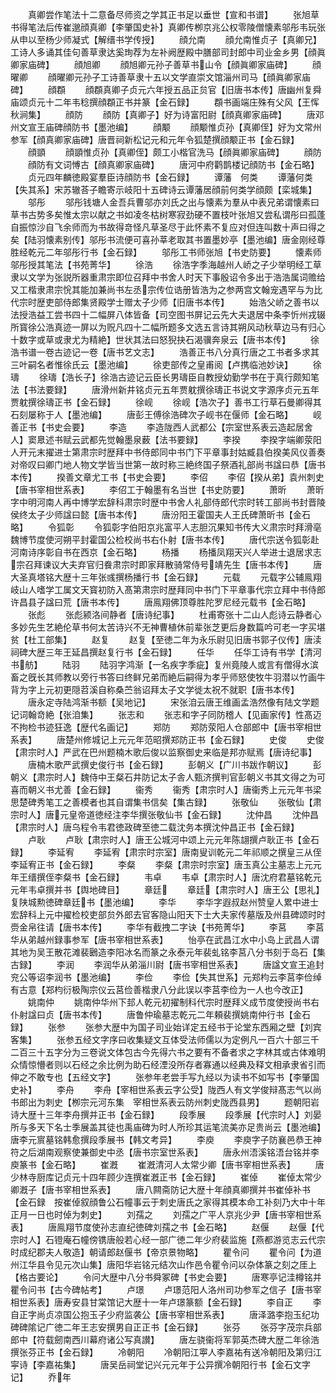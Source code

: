 <!-- { "loadSidebar": true } -->
　　真卿尝作笔法十二意备尽师资之学其正书足以垂世【宣和书谱】
　　张旭草书得笔法后传崔邈顔真卿【李肇国史补】真卿传栁京兆公权零陵僧懐素邬彤韦玩张从申以至杨少师凝式【解缙书学传授】
　　顔允南
　　顔允南惟贞子【真卿兄】工诗人多诵其佳句善草隶达奚珣荐为左补阙歴殿中膳部司封郎中司业金乡男【顔眞卿家庙碑】
　　顔旭卿
　　顔旭卿元孙子善草书山令【顔眞卿家庙碑】
　　顔曜卿
　　顔曜卿元孙子工诗善草隶十五以文学直崇文馆淄州司马【顔眞卿家庙碑】
　　顔頵
　　顔頵真卿子贞元六年授五品正贠官【旧唐书本传】唐幽州复舜庙颂贞元十二年韦稔撰顔頵正书并篆【金石録】
　　頵书画端庄殊有父风【王恽秋涧集】
　　顔防
　　顔防【真卿子】好为诗富阳尉【顔真卿家庙碑】
　　唐邓州文宣王庙碑顔防书【墨池编】
　　顔颙
　　顔颙惟贞孙【真卿侄】好为文常州参军【顔真卿家庙碑】唐晋祠新松记元和元年令狐楚撰顔颙正书【金石録】
　　顔顗
　　顔顗惟贞孙【真卿侄】颇工小楷官洗马【顔眞卿家庙碑】
　　顔防
　　顔防有文词愽古【顔真卿家庙碑】
　　唐河中府鹳鹊楼记顔防书【金石略】
　　贞元四年麟徳殿宴羣臣诗顔防书【金石録】
　　谭藩　何类
　　谭藩何类【失其系】宋苏辙荅子瞻寄示岐阳十五碑诗云谭藩居顔前何类学顔颇【栾城集】
　　邬彤
　　邬彤钱塘人金吾兵曹邬亦刘氏之出与懐素为羣从中表兄弟谓懐素曰草书古势多矣惟太宗以献之书如凌冬枯树寒寂劲硬不置枝叶张旭又尝私谓彤曰孤蓬自振惊沙自飞余师而为书故得竒怪凡草圣尽于此怀素不复应对但连叫数十声曰得之矣【陆羽懐素别传】邬彤书流便可喜孙莘老取其书置墨妙亭【墨池编】唐金刚经尊胜经乾元二年邬彤行书【金石録】
　　邬彤工书师张旭【书史防要】
　　懐素师邬彤授其笔法【书苑菁华】
　　徐浩
　　徐浩字季海越州人峤之子少举明经工草隶以文学为张説所器重肃宗即位召拜中书舍人时天下事殷诏令多出于浩浩属词赡给又工楷隶肃宗恱其能加兼尚书左丞宗传位诰册皆浩为之参两宫文翰宠遇罕与为比代宗时歴吏部侍郎集贤殿学士赠太子少师【旧唐书本传】
　　始浩父峤之善书以法授浩益工尝书四十二幅屏八体皆备【司空图书屏记云先大夫退居中条李忻州戎辍所寳徐公浩真迹一屏以为贶凡四十二幅所题多文选五言诗其朔风动秋草边马有归心十数字或草或隶尤为精絶】世状其法曰怒猊抉石渴骥奔泉云【唐书本传】
　　徐浩书谱一卷古迹记一卷【唐书艺文志】
　　浩善正书八分真行唐之工书者多求其三叶嗣名者惟徐氏云【墨池编】
　　徐吏部传之皇甫阅【卢携临池妙诀】
　　徐璹
　　徐璹【浩长子】徐浩古迹记云臣长男璹臣自教授幼勤学书在于真行颇知笔法【书法要録】
　　唐滑州新井铭贞元五年贾躭撰徐璹正书说文字源序贞元五年贾躭撰徐璹正书【金石録】
　　徐岘
　　徐岘【浩次子】善书工行草石曼卿得其石刻屡称于人【墨池编】
　　唐彭王傅徐浩碑次子岘书在偃师【金石略】
　　岘善正书【书史会要】
　　李造
　　李造陇西人武都公【宗室世系表云造起居舍人】窦臮述书赋云武都先觉翰墨泉薮【法书要録】
　　李揆
　　李揆字端卿荥阳人开元末擢进士第肃宗时歴拜中书侍郎同中书门下平章事封姑臧县伯揆美风仪善奏对帝叹曰卿门地人物文学皆当世第一故时称三絶终国子祭酒礼部尚书諡曰恭【唐书本传】
　　揆善文章尤工书【书史会要】
　　李佋
　　李佋【揆从弟】袁州刺史【唐书宰相世系表】
　　李佋工于翰墨有名当世【书史防要】
　　萧昕
　　萧昕字中明河南人再中博学宏辞科肃宗时歴中书舍人礼部侍郎代宗时转工部尚书封晋陵侯终太子少师諡曰懿【唐书本传】
　　唐汾阳王霍国夫人王氏碑萧昕书【金石略】
　　令狐彰
　　令狐彰字伯阳京兆富平人志胆沉果知书传大义肃宗时拜滑亳魏博节度使河朔平封霍国公检校尚书右仆射【唐书本传】
　　唐代宗送令狐彰赴河南诗序彰自书在西京【金石略】
　　杨播
　　杨播凤翔天兴人举进士退居求志宗召拜谏议大夫弃官归飬肃宗时即家拜散骑常侍号靖先生【唐书本传】
　　唐大圣真塔铭大歴十三年张彧撰杨播行书【金石録】
　　元载
　　元载字公辅鳯翔岐山人嗜学工属文天寳初防入髙第肃宗时歴拜同中书门下平章事代宗立拜中书侍郎许昌县子諡曰荒【唐书本传】
　　唐鳯翔佛顶尊胜陀罗尼经元载书【金石略】
　　张彪
　　张彪颍洛间静者【唐诗纪事】
　　杜甫寄张十二山人彪诗云静者心多妙先生艺絶伦草书何太苦诗兴不无神曹植休前辈张芝更后身数篇吟可老一字买堪贫【杜工部集】
　　赵复
　　赵复【至徳二年为永乐尉见旧唐书郭子仪传】唐渎祠碑大歴三年王延昌撰赵复行书【金石録】
　　任华
　　任华工诗有书学【清河书舫】
　　陆羽
　　陆羽字鸿渐【一名疾字季疵】复州竟陵人或言有僧得水滨畜之旣长其师教以旁行书答曰终鲜兄弟而絶后嗣得为孝乎师怒使牧牛羽潜以竹画牛背为字上元初更隠苕溪自称桑苎翁诏拜太子文学徙太祝不就职【唐书本传】
　　唐永定寺陆鸿渐书额【吴地记】
　　宋张洎云唐王维画孟浩然像有陆文学题记词翰竒絶【张洎集】
　　张志和
　　张志和字子同防稽人【见画家传】性髙迈不拘检书迹狂逸【歴代名画记】
　　郑防
　　郑防荥阳人仓部郎中【唐书宰相世系表】
　　唐楚州修城记上元元年范昭撰郑防正书【金石録】
　　史俊
　　史俊【肃宗时人】严武在巴州题楠木歌后俊以监察御史来临是邦亦赋焉【唐诗纪事】
　　唐楠木歌严武撰史俊行书【金石録】
　　彭朝义【广川书跋作朝议】
　　彭朝义【肃宗时人】魏侍中王粲石井防记太子舎人甄济撰判官彭朝义书其文得之为可喜而朝义书尤善【金石録】
　　衞秀
　　衞秀【肃宗时人】唐衞秀上元元年书梁思楚碑秀笔工之善模者也其自谓集书信矣【集古録】
　　张敬仙
　　张敬仙【肃宗时人】唐元皇帝道徳经注李华撰张敬仙书【金石録】
　　沈仲昌
　　沈仲昌【肃宗时人】唐乌程令韦君徳政碑至徳二载沈务本撰沈仲昌正书【金石録】
　　卢耿
　　卢耿【肃宗时人】唐王公城河中颂上元元年陈翃撰卢耿正书【金石録】
　　李延宥
　　李延宥【肃宗时宗室】唐南叟训乾元二年祁顺之撰皇三从侄李延宥正书【金石録】
　　李粲
　　李粲【肃宗时宗室】唐玉真公主墓志上元元年王缙撰侄李粲书【金石録】
　　韦卓
　　韦卓【肃宗时人】唐沈府君墓铭乾元元年韦卓撰并书【舆地碑目】
　　章廷
　　章廷【肃宗时人】唐王公【思礼】复陕城勲徳碑章廷书【墨池编】
　　李华
　　李华字遐叔赵州赞皇人累中进士宏辞科上元中擢检校吏部贠外郎去官客隐山阳天下士大夫家传墓版及州县碑颂时时赍金帛往请【唐书本传】
　　李华有截拽二字诀【书苑菁华】
　　李莒
　　李莒华从弟越州録事参军【唐书宰相世系表】
　　怡亭在武昌江水中小岛上武昌人谓其地为吴王散花滩裴鶠造李阳冰名而篆之永泰元年裴虬铭李莒八分书刻于岛石【集古録】
　　李润
　　李润华从弟淄川尉【唐书宰相世系表】
　　唐諡文宣王追封兖公等诏李润书【墨池编】
　　李俭
　　李俭【失其世系】元郑枃云李莒李俭绰有古意【郑枃衍极陶宗仪云莒俭善楷隶八分此误以李莒李俭为一人也今改正】
　　姚南仲
　　姚南仲华州下邽人乾元初擢制科代宗时歴拜义成节度使授尚书右仆射諡曰贞【唐书本传】
　　唐鲁仲瑜墓志乾元二年頼裴撰姚南仲行书【金石録】
　　张参
　　张参大歴中为国子司业始详定五经书于论堂东西厢之壁【刘宾客集】
　　张参五经文字序曰收集疑文互体受法师儒以为定例凡一百六十部三千二百三十五字分为三卷说文体包古今先得六书之要有不备者求之字林其或古体难明众情惊懵者则以石经之余比例为助石经湮没所存者寡通以经典及释文相承隶省引而伸之不敢专也【五经文字】
　　张参年老尝手写九经以为读书不如写书【李肇国史补】
　　李舟
　　李舟【宰相世系表云字公受】陇西人有文学俊辩髙志气以尚书郎出为刺史【栁宗元河东集　宰相世系表云防州刺史陇西县男】
　　题朝阳岩诗大歴十三年李舟撰并正书【金石録】
　　段季展
　　段季展【代宗时人】刘晏所与多天下名士季展盖其徒也禹庙碑为时人所珍其运笔流美亦足贵尚云【墨池编】唐李元賔墓铭韩愈撰段季展书【韩文考异】
　　李庾
　　李庾字子防襄邑恭王神符之后湖南观察使兼御史中丞【唐书宗室世系表】
　　唐永州浯溪铭浯台铭并李庾篆书【金石略】
　　崔漑
　　崔漑清河人太常少卿【唐书宰相世系表】
　　唐少林寺厨库记贞元十四年顾少连撰崔漑正书【金石録】
　　崔倬
　　崔倬太常少卿漑子【唐书宰相世系表】
　　唐八闗斋防记大歴十年顔真卿撰并书崔倬补书【金石録　按崔倬叙顔鲁公石幢事云于刺史唐氏之家得其模本命工补刻乃大中十年正月一日也时倬为刺史】
　　刘孺之
　　刘孺之广平人京兆少尹【唐书宰相世系表】
　　唐鳯翔节度使孙志直纪徳碑刘孺之书【金石略】
　　赵偃
　　赵偃【代宗时人】石镫庵石幢傍镌唐般若心经一部广徳二年少府裴监施【燕都游览志云代宗时成纪郡夫人敬造】朝请郎赵偃书【帝京景物略】
　　瞿令问
　　瞿令问【为道州江华县令见元次山集】唐阳华岩铭元结次山作邑令瞿令问以杂体篆之刻之厓上【格古要论】
　　令问大歴中八分书舜冢碑【书史会要】
　　唐寒亭记洼樽铭并瞿令问书【古今碑帖考】
　　卢璟
　　卢璟范阳人洛州司功参军之信子【唐书宰相世系表】唐寿安县甘棠馆记大歴十一年卢璟篆额【金石録】
　　李自正
　　李自正字尚贞凉国公抱玉子少府监袭公【唐书宰相世系表】
　　唐泽潞李抱玉纪功碑碑隂记广徳二年王志安撰男自正正书【金石録】
　　张芬
　　张芬字茂宗兵部郎中【符载劒南西川幕府诸公写真讃】
　　唐左骁衞将军郭英杰碑大歴二年徐浩撰张芬正书【金石録】
　　冷朝阳
　　冷朝阳江寕人李嘉祐有送冷朝阳及第归江寜诗【李嘉祐集】
　　唐吴岳祠堂记兴元元年于公异撰冷朝阳行书【金石文字记】
　　乔年
